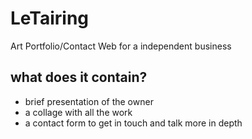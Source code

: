 # LeTairing

Art Portfolio/Contact Web for a independent business 

## what does it contain?

- brief presentation of the owner
- a collage with all the work 
- a contact form to get in touch and talk more in depth

